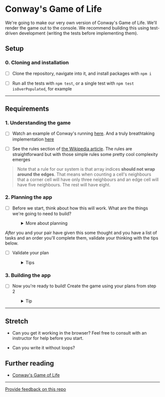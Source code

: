 # Conway's Game of Life

We're going to make our very own version of Conway's Game of Life. We'll render the game out to the console. We recommend building this using test-driven development (writing the tests before implementing them).

## Setup

### 0. Cloning and installation

- [ ] Clone the repository, navigate into it, and install packages with `npm i`

- [ ] Run all the tests with `npm test`, or a single test with `npm test isOverPopulated`, for example

---

## Requirements

### 1. Understanding the game

- [ ] Watch an example of Conway's running [here](http://pmav.eu/stuff/javascript-game-of-life-v3.1.1/). And a truly breathtaking implementation [here](https://copy.sh/life/?gist=f3413564b1fa9c69f2bad4b0400b8090&step=512)

- [ ] See the rules section of [the Wikipedia article](https://en.wikipedia.org/wiki/Conway%27s_Game_of_Life#Rules). The rules are straightforward but with those simple rules some pretty cool complexity emerges

> Note that a rule for our system is that array indices **should not wrap around the edges**. That means when counting a cell's neighbours that a corner cell will have only three neighbours and an edge cell will have five neighbours. The rest will have eight.

### 2. Planning the app

- [ ] Before we start, think about how this will work. What are the things we're going to need to build?
  <details style="padding-left: 2em">
    <summary>More about planning</summary>

  Are you going to start big and drill down (from the board down to a cell and its neighbours), or start small and expand (from a cell and its neighbours to the board)? There is no right answer, just your preference.

  Regardless of where you start, focus on a single task. If that task feels overwhelming, break it down into smaller tasks. Try to come up with as many small tasks as you can. When you start to write code, be very intentional about what you aim to achieve.
  </details>

_After_ you and your pair have given this some thought and you have a list of tasks and an order you'll complete them, validate your thinking with the tips below.

- [ ] Validate your plan
  <details style="padding-left: 2em":>
    <summary>Tips</summary>

  These are some of the tasks you'll need to complete **(not necessarily in this order)**. Don't reveal more detailed instructions until you have an opinion about how you'll accomplish a specific task.

  Before you start coding any of these steps, have a read of this "creating a board" section. If it feels manageable for you, go ahead and create the board and then decide what to do next.

    <details style="padding-left: 2em":>
      <summary>1. Creating a board</summary>

  There are a couple of ways you can approach this. The most common is to use an array of arrays to create a matrix of rows and columns. Each item in the inner array is an object that represents a cell. The other way is to use a single long array. Each approach has advantages and disadvantages. With the matrix you'll have nested loops (outer loop being rows and inner loop being columns), but you'll be able to reference a cell with row/col (x/y) coordinates. Using a single array means you won't have nested arrays, but you'll have to calculate the location of every cell using the size of the board.

  You will either want to start with a specific board state or a random board. While you're creating the cells of the board, you should have a function that gives each cell of your board either a random state or a predefined state. If you want to use a predefined one, you might consider hard coding the matrix into its own file and importing (requiring) it.

  You could use `true` and `false` to represent "alive" and "dead".

    </details>
    <br />
    Or, if creating the board feels too stretchy as a starting point, picture the board as a matrix (array of arrays) where each sub-array represents a row and contains `true` and `false` values for alive and dead cells in that row. Maybe mock up what this data would look like. Then work on determining whether a cell is underpopulated, overpopulated or resurrectable, with this imaginary board in mind. You'll still need to build the board, but you can do it later once you've got into the rhythm of the challenge.

    <details style="padding-left: 2em":>
      <summary>2. Determining whether a cell is underpopulated, overpopulated or resurrectable</summary>

  The rules section of [the Wikipedia article](https://en.wikipedia.org/wiki/Conway%27s_Game_of_Life#Rules) says that "any live cell with fewer than two live neighbours dies, as if by underpopulation". Implement the `isUnderPopulated()` function so that it determines whether the current cell does or doesn't have fewer than two live neighbours.

  To see whether you're returning the right responses, run the corresponding test. If you decide to read the test for clues, note that the one test is testing nine different scenarios, and expecting an appropriate (simple!) response in each scenario. Read the test carefully -- can you understand how it's testing so many scenarios in one test?

  **Hint:** this function does not require complicated logic, so if you're doing something complicated it might be a good idea to ask one of your facilitators to help make sure you're on the right track.

  Once you have that running, use the same process to determine whether a cell is overpopulated or resurrectable.

    </details>
    <br />
    For these next steps, you'll need a clear understanding of the structure of the board, either from having already built the board, or from having some mock board data in front of you.

    <details style="padding-left: 2em":>
      <summary>3. Determining if a cell is on an edge</summary>

  The first row is 0. So if you decrement the row of any cell and it is less than 0, you know the cell is on the top edge. The same is true for the first column. To determine if a cell is on the right or bottom edge, you'll need to know the size of the board. If the board isn't square, you'll need the width and height of the board.

    </details>

    <details style="padding-left: 2em":>
      <summary>4. Getting a list of all of the neighbours of a cell</summary>

  To do this you're going to need to know if the cell in question is on an edge because this will determine how many neighbours it has. One approach is to increment and decrement the row and column of the current cell and determine if it is valid based on the size of the board. If it's valid, it's a neighbour.

    </details>

    <details style="padding-left: 2em":>
      <summary>5. Counting the number of neighbours that are alive</summary>

  This is just a matter of looping over all of the neighbours and checking their state.

    </details>

    <details style="padding-left: 2em":>
      <summary>6. Determining the next state of a cell based on its neighbours</summary>

  To know the next state of the cell, you need to know how many alive neighbours it has. You'll also need a function that can return the next state based on the number of alive neighbours.

    </details>
    <br />
    If you haven't yet created the board, you'll want to do that (see the tip above that you read earlier) before working on the next steps.

    <details style="padding-left: 2em":>
      <summary>7. Displaying a board (in a loop)</summary>

  You need to loop over each of the cells, but you can decide to print a row at a time with `console.log` or each cell using `process.stdout.write`. If you use `stdout`, you can use `\n` to end a line.

    </details>

    <details style="padding-left: 2em":>
      <summary>8. Determining the next board state</summary>

  Using the helper functions you've built so far, you can determine the state of each cell in a new board, based on how many alive neighbours it had in the old board.

    </details>

    <details style="padding-left: 2em":>
      <summary>9. Making the board refresh automatically so that it looks animated</summary>

  Try using [setInterval()](https://developer.mozilla.org/en-US/docs/Web/API/setInterval) so that the next board state displays automatically after a set amount of time.

  You could also try temporarily using [setTimeout()](https://developer.mozilla.org/en-US/docs/Web/API/setTimeout) during your development process, so that the board just changes once (from the starting state to the first new state) after a set amount of time.

    </details>

  </details>

### 3. Building the app

- [ ] Now you're ready to build! Create the game using your plans from step 2

  <details style="padding-left: 2em">
    <summary>Tip</summary>

  Printing to the console and getting the formatting right will be a challenge. Your instructor can help if needed, but try it for yourself first. Check out the Node package [clear](https://www.npmjs.com/package/clear).
  </details>

---

## Stretch

- Can you get it working in the browser? Feel free to consult with an instructor for help before you start.

- Can you write it without loops?

## Further reading

- [Conway's Game of Life](https://en.wikipedia.org/wiki/Conway%27s_Game_of_Life)

---

[Provide feedback on this repo](https://docs.google.com/forms/d/e/1FAIpQLSfw4FGdWkLwMLlUaNQ8FtP2CTJdGDUv6Xoxrh19zIrJSkvT4Q/viewform?usp=pp_url&entry.1958421517=conways)
